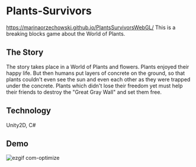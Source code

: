 # Plants-Survivors
https://marinaorzechowski.github.io/PlantsSurvivorsWebGL/
This is a breaking blocks game about the World of Plants. 

## The Story
The story takes place in a World of Plants and flowers. Plants enjoyed their happy life. But then humans put layers of concrete on the ground, so that plants couldn't even see the sun and even each other as they were trapped under the concrete. Plants which didn't lose their freedom yet must help their friends to destroy the "Great Gray Wall" and set them free. 

## Technology
Unity2D, C#

## Demo
![ezgif com-optimize](https://user-images.githubusercontent.com/43459295/90299545-7341a800-de64-11ea-9761-e9d3ef405480.gif)



